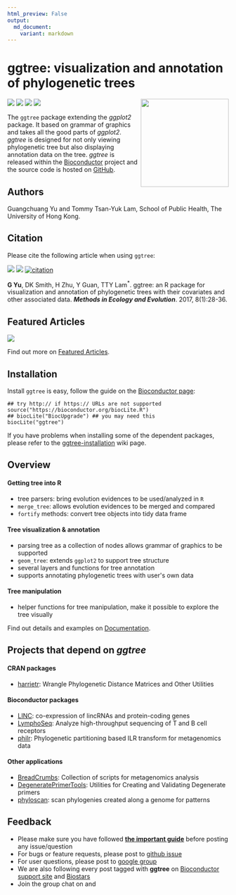 ```yaml
---
html_preview: False
output:
  md_document:
    variant: markdown
---
```


ggtree: visualization and annotation of phylogenetic trees
==========================================================

<!-- AddToAny BEGIN -->
<div class="a2a_kit a2a_kit_size_32 a2a_default_style">

<a class="a2a_dd" href="//www.addtoany.com/share"></a>
<a class="a2a_button_facebook"></a> <a class="a2a_button_twitter"></a>
<a class="a2a_button_google_plus"></a>
<a class="a2a_button_pinterest"></a> <a class="a2a_button_reddit"></a>
<a class="a2a_button_sina_weibo"></a> <a class="a2a_button_wechat"></a>
<a class="a2a_button_douban"></a>

</div>

<script async src="//static.addtoany.com/menu/page.js"></script>
<!-- AddToAny END -->
<img src="https://raw.githubusercontent.com/Bioconductor/BiocStickers/master/ggtree/ggtree.png" height="200" align="right" />

<link rel="stylesheet" href="https://guangchuangyu.github.io/css/font-awesome.min.css">
<link rel="stylesheet" href="https://guangchuangyu.github.io/css/academicons.min.css">

[![](https://img.shields.io/badge/release%20version-1.8.1-blue.svg?style=flat)](https://bioconductor.org/packages/ggtree)
[![](https://img.shields.io/badge/devel%20version-1.9.1-blue.svg?style=flat)](https://github.com/guangchuangyu/ggtree)
[![](https://img.shields.io/badge/download-16372/total-blue.svg?style=flat)](https://bioconductor.org/packages/stats/bioc/ggtree)
[![](https://img.shields.io/badge/download-1117/month-blue.svg?style=flat)](https://bioconductor.org/packages/stats/bioc/ggtree)

The `ggtree` package extending the *ggplot2* package. It based on
grammar of graphics and takes all the good parts of *ggplot2*. *ggtree*
is designed for not only viewing phylogenetic tree but also displaying
annotation data on the tree. *ggtree* is released within the
[Bioconductor](https://bioconductor.org/packages/ggtree/) project and
the source code is hosted on
<a href="https://github.com/GuangchuangYu/ggtree"><i class="fa fa-github fa-lg"></i>
GitHub</a>.

<i class="fa fa-user"></i> Authors
----------------------------------

Guangchuang Yu and Tommy Tsan-Yuk Lam, School of Public Health, The
University of Hong Kong.

<a href="https://twitter.com/guangchuangyu"><i class="fa fa-twitter fa-3x"></i></a>
<a href="https://guangchuangyu.github.io/blog_images/biobabble.jpg"><i class="fa fa-wechat fa-3x"></i></a>
<a href="https://www.ncbi.nlm.nih.gov/pubmed/?term=Guangchuang+Yu[Author+-+Full]"><i class="ai ai-pubmed ai-3x"></i></a>
<a href="https://scholar.google.com.hk/citations?user=DO5oG40AAAAJ&hl=en"><i class="ai ai-google-scholar ai-3x"></i></a>
<a href="https://orcid.org/0000-0002-6485-8781"><i class="ai ai-orcid ai-3x"></i></a>
<a href="https://impactstory.org/u/0000-0002-6485-8781"><i class="ai ai-impactstory ai-3x"></i></a>

<i class="fa fa-book"></i> Citation
-----------------------------------

Please cite the following article when using `ggtree`:

[![](https://img.shields.io/badge/doi-10.1111/2041--210X.12628-blue.svg?style=flat)](http://dx.doi.org/10.1111/2041-210X.12628)
[![](https://img.shields.io/badge/Altmetric-346-blue.svg?style=flat)](https://www.altmetric.com/details/10533079)
[![citation](https://img.shields.io/badge/cited%20by-22-blue.svg?style=flat)](https://scholar.google.com.hk/scholar?oi=bibs&hl=en&cites=7268358477862164627)

**G Yu**, DK Smith, H Zhu, Y Guan, TTY Lam<sup>\*</sup>. ggtree: an R
package for visualization and annotation of phylogenetic trees with
their covariates and other associated data. ***Methods in Ecology and
Evolution***. 2017, 8(1):28-36.

<i class="fa fa-pencil"></i> Featured Articles
----------------------------------------------

![](https://guangchuangyu.github.io/featured_img/ggtree/2015_peiyu_1-s2.0-S1567134815300721-gr1.jpg)

<i class="fa fa-hand-o-right"></i> Find out more on
<i class="fa fa-pencil"></i> [Featured
Articles](https://guangchuangyu.github.io/ggtree/featuredArticles/).

<i class="fa fa-download"></i> Installation
-------------------------------------------

Install `ggtree` is easy, follow the guide on the [Bioconductor
page](https://bioconductor.org/packages/ggtree/):

``` {.r}
## try http:// if https:// URLs are not supported
source("https://bioconductor.org/biocLite.R")
## biocLite("BiocUpgrade") ## you may need this
biocLite("ggtree")
```

If you have problems when installing some of the dependent packages,
please refer to the
[ggtree-installation](https://github.com/GuangchuangYu/ggtree/wiki/ggtree-installation)
wiki page.

<i class="fa fa-cogs"></i> Overview
-----------------------------------

#### <i class="fa fa-angle-double-right"></i> Getting tree into R

-   tree parsers: bring evolution evidences to be used/analyzed in `R`
-   `merge_tree`: allows evolution evidences to be merged and compared
-   `fortify` methods: convert tree objects into tidy data frame

#### <i class="fa fa-angle-double-right"></i> Tree visualization & annotation

-   parsing tree as a collection of nodes allows grammar of graphics to
    be supported
-   `geom_tree`: extends `ggplot2` to support tree structure
-   several layers and functions for tree annotation
-   supports annotating phylogenetic trees with user's own data

#### <i class="fa fa-angle-double-right"></i> Tree manipulation

-   helper functions for tree manipulation, make it possible to explore
    the tree visually

<i class="fa fa-hand-o-right"></i> Find out details and examples on
<i class="fa fa-book"></i>
[Documentation](https://guangchuangyu.github.io/ggtree/documentation/).

<i class="fa fa-code-fork"></i> Projects that depend on *ggtree*
----------------------------------------------------------------

#### <i class="fa fa-angle-double-right"></i> CRAN packages

-   [harrietr](https://cran.r-project.org/package=harrietr): Wrangle
    Phylogenetic Distance Matrices and Other Utilities

#### <i class="fa fa-angle-double-right"></i> Bioconductor packages

-   [LINC](https://www.bioconductor.org/packages/LINC): co-expression of
    lincRNAs and protein-coding genes
-   [LymphoSeq](https://www.bioconductor.org/packages/LymphoSeq):
    Analyze high-throughput sequencing of T and B cell receptors
-   [philr](https://www.bioconductor.org/packages/philr): Phylogenetic
    partitioning based ILR transform for metagenomics data

#### <i class="fa fa-angle-double-right"></i> Other applications

-   [BreadCrumbs](https://bitbucket.org/biobakery/breadcrumbs):
    Collection of scripts for metagenomics analysis
-   [DegeneratePrimerTools](https://github.com/esnapd/DegeneratePrimerTools):
    Utilities for Creating and Validating Degenerate primers
-   [phyloscan](https://github.com/olli0601/phyloscan): scan phylogenies
    created along a genome for patterns

<i class="fa fa-comments"></i> Feedback
---------------------------------------

<ul class="fa-ul">
    <li><i class="fa-li fa fa-hand-o-right"></i> Please make sure you have followed <a href="https://guangchuangyu.github.io/2016/07/how-to-bug-author/"><strong>the important guide</strong></a> before posting any issue/question</li>
    <li><i class="fa-li fa fa-bug"></i> For bugs or feature requests, please post to <i class="fa fa-github-alt"></i> <a href="https://github.com/GuangchuangYu/ggtree/issues">github issue</a></li>
    <li><i class="fa-li fa fa-question"></i>  For user questions, please post to <i class="fa fa-google"></i> <a href="https://groups.google.com/forum/#!forum/bioc-ggtree">google group</a></li>
    <li><i class="fa-li fa fa-support"></i> We are also following every post tagged with <strong>ggtree</strong> on <a href="https://support.bioconductor.org">Bioconductor support site</a> and <a href="https://www.biostars.org">Biostars</a></li>
    <li><i class="fa-li fa fa-commenting"></i> Join the group chat on <a href="https://twitter.com/hashtag/ggtree"><i class="fa fa-twitter fa-lg"></i></a> and <a href="http://huati.weibo.com/k/ggtree"><i class="fa fa-weibo fa-lg"></i></a></li>

</ul>
